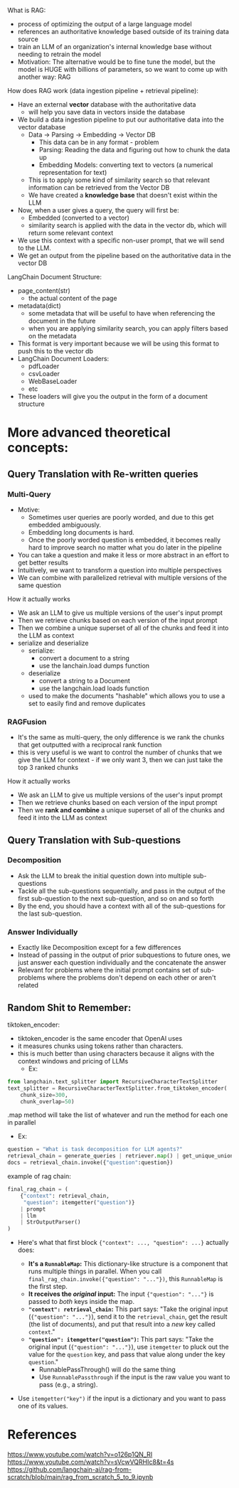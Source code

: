 What is RAG:
- process of optimizing the output of a large language model
- references an authoritative knowledge based outside of its training data source
- train an LLM of an organization's internal knowledge base without needing to retrain the model
- Motivation: The alternative would be to fine tune the model, but the model is HUGE with billions of parameters, so we want to come up with another way: RAG

How does RAG work (data ingestion pipeline + retrieval pipeline):
- Have an external **vector** database with the authoritative data
	- will help you save data in vectors inside the database
- We build a data ingestion pipeline to put our authoritative data into the vector database
	- Data -> Parsing -> Embedding -> Vector DB
		- This data can be in any format - problem
		- Parsing: Reading the data and figuring out how to chunk the data up
		- Embedding Models: converting text to vectors (a numerical representation for text)
	- This is to apply some kind of similarity search so that relevant information can be retrieved from the Vector DB
	- We have created a **knowledge base** that doesn't exist within the LLM
- Now, when a user gives a query, the query will first be:
	- Embedded (converted to a vector)
	- similarity search is applied with the data in the vector db, which will return some relevant context
- We use this context with a specific non-user prompt, that we will send to the LLM.
- We get an output from the pipeline based on the authoritative data in the vector DB

LangChain Document Structure:
- page_content(str)
	- the actual content of the page
- metadata(dict)
	- some metadata that will be useful to have when referencing the document in the future
	- when you are applying similarity search, you can apply filters based on the metadata
- This format is very important because we will be using this format to push this to the vector db
- LangChain Document Loaders:
	- pdfLoader
	- csvLoader
	- WebBaseLoader
	- etc
- These loaders will give you the output in the form of a document structure

# More advanced theoretical concepts:

## Query Translation with Re-written queries

### Multi-Query
- Motive: 
	- Sometimes user queries are poorly worded, and due to this get embedded ambiguously. 
	- Embedding long documents is hard. 
	- Once the poorly worded question is embedded, it becomes really hard to improve search no matter what you do later in the pipeline
- You can take a question and make it less or more abstract in an effort to get better results
- Intuitively, we want to transform a question into multiple perspectives
- We can combine with parallelized retrieval with multiple versions of the same question

How it actually works
- We ask an LLM to give us multiple versions of the user's input prompt
- Then we retrieve chunks based on each version of the input prompt
- Then we combine a unique superset of all of the chunks and feed it into the LLM as context
- serialize and deserialize
	- serialize:
		- convert a document to a string
		- use the lanchain.load dumps function
	- deserialize
		- convert a string to a Document
		- use the langchain.load loads function
	- used to make the documents "hashable" which allows you to use a set to easily find and remove duplicates
### RAGFusion
- It's the same as multi-query, the only difference is we rank the chunks that get outputted with a reciprocal rank function
- this is very useful is we want to control the number of chunks that we give the LLM for context - if we only want 3, then we can just take the top 3 ranked chunks

How it actually works
- We ask an LLM to give us multiple versions of the user's input prompt
- Then we retrieve chunks based on each version of the input prompt
- Then we **rank and combine** a unique superset of all of the chunks and feed it into the LLM as context

## Query Translation with Sub-questions
### Decomposition
- Ask the LLM to break the initial question down into multiple sub-questions
- Tackle all the sub-questions sequentially, and pass in the output of the first sub-question to the next sub-question, and so on and so forth
- By the end, you should have a context with all of the sub-questions for the last sub-question.

### Answer Individually
- Exactly like Decomposition except for a few differences
- Instead of passing in the output of prior subquestions to future ones, we just answer each question individually and the concatenate the answer
- Relevant for problems where the initial prompt contains set of sub-problems where the problems don't depend on each other or aren't related













## Random Shit to Remember:
tiktoken_encoder:
- tiktoken_encoder is the same encoder that OpenAI uses
- it measures chunks using tokens rather than characters. 
- this is much better than using characters because it aligns with the context windows and pricing of LLMs
	- Ex: 
```python
from langchain.text_splitter import RecursiveCharacterTextSplitter
text_splitter = RecursiveCharacterTextSplitter.from_tiktoken_encoder(
    chunk_size=300, 
    chunk_overlap=50)
```

.map method will take the list of whatever and run the method for each one in parallel
- Ex:
```python
question = "What is task decomposition for LLM agents?"
retrieval_chain = generate_queries | retriever.map() | get_unique_union
docs = retrieval_chain.invoke({"question":question})
```

example of rag chain:
```python
final_rag_chain = (
    {"context": retrieval_chain, 
     "question": itemgetter("question")} 
    | prompt
    | llm
    | StrOutputParser()
)
```
- Here's what that first block `{"context": ..., "question": ...}` actually does:
	- **It's a `RunnableMap`:** This dictionary-like structure is a component that runs multiple things in parallel. When you call `final_rag_chain.invoke({"question": "..."})`, this `RunnableMap` is the first step.
	- **It receives the _original_ input:** The input `{"question": "..."}` is passed to _both_ keys inside the map.
	- **`"context": retrieval_chain`:** This part says: "Take the original input (`{"question": "..."}`), send it to the `retrieval_chain`, get the result (the list of documents), and put that result into a _new_ key called `context`."
	- **`"question": itemgetter("question")`:** This part says: "Take the original input (`{"question": "..."}`), use `itemgetter` to pluck out the value for the `question` key, and pass that value along under the key `question`."
		- RunnablePassThrough() will do the same thing
		- Use `RunnablePassthrough` if the input is the raw value you want to pass (e.g., a string).
    
- Use `itemgetter("key")` if the input is a dictionary and you want to pass one of its values.

# References
https://www.youtube.com/watch?v=o126p1QN_RI
https://www.youtube.com/watch?v=sVcwVQRHIc8&t=4s
https://github.com/langchain-ai/rag-from-scratch/blob/main/rag_from_scratch_5_to_9.ipynb